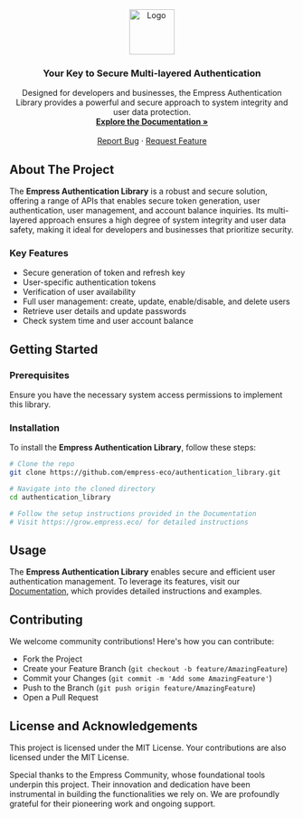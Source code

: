 <div align="center">
<img src="https://grow.empress.eco/uploads/default/original/2X/1/1f1e1044d3864269d2a613577edb9763890422ab.png" alt="Logo" width="80" height="80">

<h3 align="center">Your Key to Secure Multi-layered Authentication</h3>

<p align="center">
Designed for developers and businesses, the Empress Authentication Library provides a powerful and secure approach to system integrity and user data protection.
<br />
<a href="https://grow.empress.eco/"><strong>Explore the Documentation »</strong></a>
<br />
<br />
<a href="https://github.com/empress-eco/authentication_library/issues">Report Bug</a>
·
<a href="https://github.com/empress-eco/authentication_library/issues">Request Feature</a>
</p>
</div>

## About The Project

The **Empress Authentication Library** is a robust and secure solution, offering a range of APIs that enables secure token generation, user authentication, user management, and account balance inquiries. Its multi-layered approach ensures a high degree of system integrity and user data safety, making it ideal for developers and businesses that prioritize security.

### Key Features

- Secure generation of token and refresh key
- User-specific authentication tokens
- Verification of user availability
- Full user management: create, update, enable/disable, and delete users
- Retrieve user details and update passwords
- Check system time and user account balance

## Getting Started

### Prerequisites

Ensure you have the necessary system access permissions to implement this library. 

### Installation

To install the **Empress Authentication Library**, follow these steps:

```sh
# Clone the repo
git clone https://github.com/empress-eco/authentication_library.git

# Navigate into the cloned directory
cd authentication_library

# Follow the setup instructions provided in the Documentation
# Visit https://grow.empress.eco/ for detailed instructions
```

## Usage

The **Empress Authentication Library** enables secure and efficient user authentication management. To leverage its features, visit our [Documentation](https://grow.empress.eco/), which provides detailed instructions and examples.

## Contributing

We welcome community contributions! Here's how you can contribute:

- Fork the Project
- Create your Feature Branch (`git checkout -b feature/AmazingFeature`)
- Commit your Changes (`git commit -m 'Add some AmazingFeature'`)
- Push to the Branch (`git push origin feature/AmazingFeature`)
- Open a Pull Request

## License and Acknowledgements

This project is licensed under the MIT License. Your contributions are also licensed under the MIT License.

Special thanks to the Empress Community, whose foundational tools underpin this project. Their innovation and dedication have been instrumental in building the functionalities we rely on. We are profoundly grateful for their pioneering work and ongoing support.
